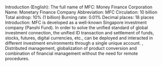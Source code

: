 Introduction (English):
The full name of MFC: Money Finance Corporation
Name: Monetary Finance Company
Abbreviation: MFC
Circulation: 10 billion
Total airdrop: 10% (1 billion)
Burning rate: 0.01%
Decimal places: 18 places
Introduction: MFC is developed as a well-known Singapore investment company (Panshi Fund). In order to solve the unified standard of global investment connection, the unified ID transaction and settlement of funds, stocks, futures, digital currencies, etc., can be deployed and interacted in different investment environments through a single unique account. , Distributed management, globalization of product conversion and combination of financial management without the need for remote procedures.
